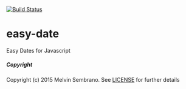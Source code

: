 [![Build Status](https://travis-ci.org/melvinsembrano/easy-date.svg?branch=master)](https://travis-ci.org/melvinsembrano/easy-date)
# easy-date
Easy Dates for Javascript


##### Copyright
Copyright (c) 2015 Melvin Sembrano. See [LICENSE](LICENSE) for further details
